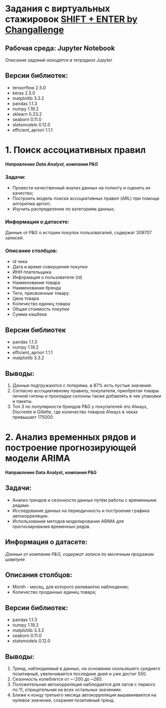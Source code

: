 # Задания с виртуальных стажировок [SHIFT + ENTER by Changallenge](https://shift.changellenge.com/tasks)

## Рабочая среда: Jupyter Notebook
 *Описания заданий находятся в тетрадках Jupyter*

## Версии библиотек:
* tensorflow 2.5.0
* keras 2.5.0
* matplotlib 3.3.2
* pandas 1.1.3
* numpy 1.19.2
* sklearn 0.23.2
* seaborn 0.11.0
* statsmodels 0.12.0
* efficient_apriori 1.1.1


# 1. Поиск ассоциативных правил  
#### *Направление Data Analyst, компания P&G*
### Задачи:  
* Провести качественный анализ данных на полноту и оценить их качество;  
* Построить модель поиска ассоциативных правил (ARL) при помощи алгоритма apriori;  
* Изучить распределение по категориям данных; 
### Информация о датасете: 
Данные от P&G о истории покупок пользоваталей, содержат 309707 записей.
### Описание столбцов: 
* id чека  
* Дата и время совершения покупки  
* ИНН плательщика  
* Информация о пользователе (id)  
* Наименование товара  
* Наименование бренда  
* Теги, присвоенные товару  
* Цена товара  
* Количество единиц товара  
* Общая стоимость покупки  
* Сумма кэшбека
## Версии библиотек  
* pandas 1.1.3  
* numpy 1.19.2  
* efficient_apriori 1.1.1  
* matplotlib 3.3.2
## Выводы: 
1. Данные подгружаются с потерями, в 87% есть пустые значения.  
2. Согласно ассоциативному правилу, покупатели, приобретая товары личной гигены и прокладки склонны также добавлять в чек упаковки и пакеты.  
3. Топ 3 по популярности брендов P&G у покупателей это Always, Discreete и Gillette, где количество товаров Always в чеках превышает 175000. 

# 2. Анализ временных рядов и построение прогнозирующей модели ARIMA
#### Направление Data Analyst, компания P&G
## Задачи:
* Анализ трендов и сезонности данных путём работы с временными рядами.  
* Исследование данных на периодичность и построение графика автокорреляции.  
* Использование методов моделирования ARIMA для прогнозирования временных рядов.  
## Информация о датасете:
*Данные от компании P&G, содержат записи по месячным продажам шампуня*
## Описания столбцов: 
* Month - месяц, для которого релевантно наблюдение;  
* Количество проданных единиц товара; 
## Версии библиотек:  
* pandas 1.1.3  
* numpy 1.19.2  
* matplotlib 3.3.2  
* seaborn 0.11.0  
* statsmodels 0.12.0
## Выводы:  
1) Тренд, наблюдаемый в данных, на основании скользяшего среднего позитивный, увеличивается последние дней и уже достиг 550.     
2) Cезонность колеблется от ~-200 до ~280.  
3) Положительная автокорреляция наблюдается для лагов с первого по 11, отрицательная на всех остальных значениях.   
4) Ближе к концу третьего месяца автокорреляция выравнивается на нулевое значение, сохраняя позитивный тренд. 
